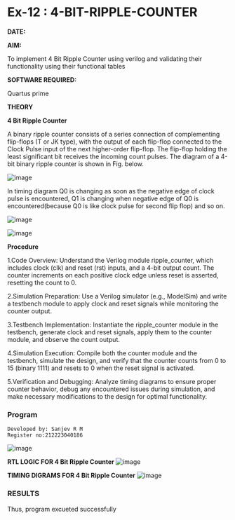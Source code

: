 # Ex-12 : 4-BIT-RIPPLE-COUNTER


**DATE:**


**AIM:**

To implement  4 Bit Ripple Counter using verilog and validating their functionality using their functional tables

**SOFTWARE REQUIRED:**

Quartus prime

**THEORY**

**4 Bit Ripple Counter**

A binary ripple counter consists of a series connection of complementing flip-flops (T or JK type), with the output of each flip-flop connected to the Clock Pulse input of the next higher-order flip-flop. The flip-flop holding the least significant bit receives the incoming count pulses. The diagram of a 4-bit binary ripple counter is shown in Fig. below.

![image](https://github.com/sanjevrm/4-BIT-RIPPLE-COUNTER/assets/155142423/01f35cfc-cc20-4038-838e-63db3ee927c0)


In timing diagram Q0 is changing as soon as the negative edge of clock pulse is encountered, Q1 is changing when negative edge of Q0 is encountered(because Q0 is like clock pulse for second flip flop) and so on.

![image](https://github.com/sanjevrm/4-BIT-RIPPLE-COUNTER/assets/155142423/7e6c6b05-53de-433a-a880-10964b5fd642)


![image](https://github.com/sanjevrm/4-BIT-RIPPLE-COUNTER/assets/155142423/9bee2228-39f3-4eae-963f-24d98a5b81df)


**Procedure**

1.Code Overview: Understand the Verilog module ripple_counter, which includes clock (clk) and reset (rst) inputs, and a 4-bit output count. The counter increments on each positive clock edge unless reset is asserted, resetting the count to 0.

2.Simulation Preparation: Use a Verilog simulator (e.g., ModelSim) and write a testbench module to apply clock and reset signals while monitoring the counter output.

3.Testbench Implementation: Instantiate the ripple_counter module in the testbench, generate clock and reset signals, apply them to the counter module, and observe the count output.

4.Simulation Execution: Compile both the counter module and the testbench, simulate the design, and verify that the counter counts from 0 to 15 (binary 1111) and resets to 0 when the reset signal is activated.

5.Verification and Debugging: Analyze timing diagrams to ensure proper counter behavior, debug any encountered issues during simulation, and make necessary modifications to the design for optimal functionality.

### Program
```
Developed by: Sanjev R M
Register no:212223040186
```
![image](https://github.com/sanjevrm/4-BIT-RIPPLE-COUNTER/assets/155142423/21809761-2ba4-4ea3-a394-0192daf4dcd8)


**RTL LOGIC FOR 4 Bit Ripple Counter**
![image](https://github.com/sanjevrm/4-BIT-RIPPLE-COUNTER/assets/155142423/e7f270de-4952-4810-986c-39e182aad9f8)


**TIMING DIGRAMS FOR 4 Bit Ripple Counter**
![image](https://github.com/sanjevrm/4-BIT-RIPPLE-COUNTER/assets/155142423/57bc9187-3cb1-42d6-8fda-bb28c69336dd)


### RESULTS
Thus, program excueted successfully
